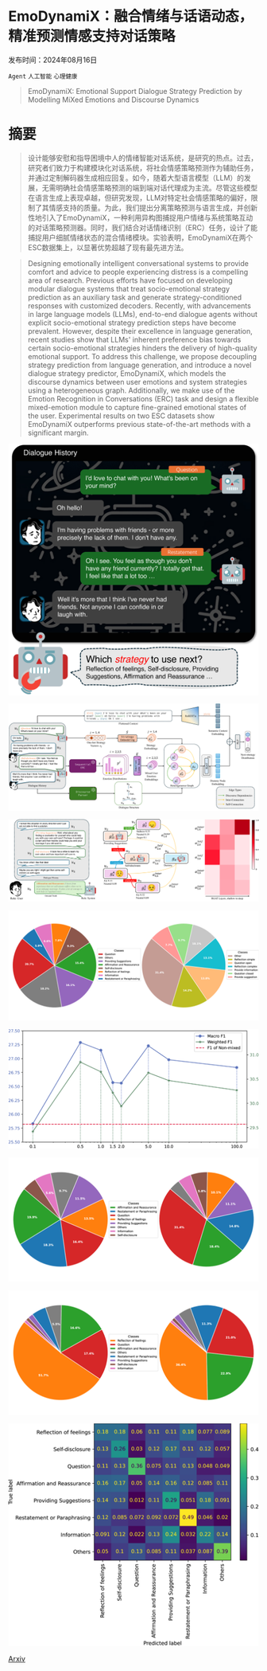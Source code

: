 # EmoDynamiX：融合情绪与话语动态，精准预测情感支持对话策略

发布时间：2024年08月16日

`Agent` `人工智能` `心理健康`

> EmoDynamiX: Emotional Support Dialogue Strategy Prediction by Modelling MiXed Emotions and Discourse Dynamics

# 摘要

> 设计能够安慰和指导困境中人的情绪智能对话系统，是研究的热点。过去，研究者们致力于构建模块化对话系统，将社会情感策略预测作为辅助任务，并通过定制解码器生成相应回复。如今，随着大型语言模型（LLM）的发展，无需明确社会情感策略预测的端到端对话代理成为主流。尽管这些模型在语言生成上表现卓越，但研究发现，LLM对特定社会情感策略的偏好，限制了其情感支持的质量。为此，我们提出分离策略预测与语言生成，并创新性地引入了EmoDynamiX，一种利用异构图捕捉用户情绪与系统策略互动的对话策略预测器。同时，我们结合对话情绪识别（ERC）任务，设计了能捕捉用户细腻情绪状态的混合情绪模块。实验表明，EmoDynamiX在两个ESC数据集上，以显著优势超越了现有最先进方法。

> Designing emotionally intelligent conversational systems to provide comfort and advice to people experiencing distress is a compelling area of research. Previous efforts have focused on developing modular dialogue systems that treat socio-emotional strategy prediction as an auxiliary task and generate strategy-conditioned responses with customized decoders. Recently, with advancements in large language models (LLMs), end-to-end dialogue agents without explicit socio-emotional strategy prediction steps have become prevalent. However, despite their excellence in language generation, recent studies show that LLMs' inherent preference bias towards certain socio-emotional strategies hinders the delivery of high-quality emotional support. To address this challenge, we propose decoupling strategy prediction from language generation, and introduce a novel dialogue strategy predictor, EmoDynamiX, which models the discourse dynamics between user emotions and system strategies using a heterogeneous graph. Additionally, we make use of the Emotion Recognition in Conversations (ERC) task and design a flexible mixed-emotion module to capture fine-grained emotional states of the user. Experimental results on two ESC datasets show EmoDynamiX outperforms previous state-of-the-art methods with a significant margin.

![EmoDynamiX：融合情绪与话语动态，精准预测情感支持对话策略](../../../paper_images/2408.08782/x1.png)

![EmoDynamiX：融合情绪与话语动态，精准预测情感支持对话策略](../../../paper_images/2408.08782/x2.png)

![EmoDynamiX：融合情绪与话语动态，精准预测情感支持对话策略](../../../paper_images/2408.08782/x3.png)

![EmoDynamiX：融合情绪与话语动态，精准预测情感支持对话策略](../../../paper_images/2408.08782/x4.png)

![EmoDynamiX：融合情绪与话语动态，精准预测情感支持对话策略](../../../paper_images/2408.08782/x5.png)

![EmoDynamiX：融合情绪与话语动态，精准预测情感支持对话策略](../../../paper_images/2408.08782/x6.png)

![EmoDynamiX：融合情绪与话语动态，精准预测情感支持对话策略](../../../paper_images/2408.08782/x7.png)

![EmoDynamiX：融合情绪与话语动态，精准预测情感支持对话策略](../../../paper_images/2408.08782/x8.png)

[Arxiv](https://arxiv.org/abs/2408.08782)